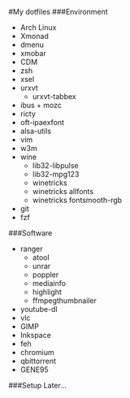 #My dotfiles
###Environment
- Arch Linux
- Xmonad
- dmenu
- xmobar
- CDM
- zsh
- xsel
- urxvt
    * urxvt-tabbex
- ibus + mozc
- ricty
- oft-ipaexfont
- alsa-utils
- vim
- w3m
- wine
    * lib32-libpulse
    * lib32-mpg123
    * winetricks
    * winetricks allfonts
    * winetricks fontsmooth-rgb
- git
- fzf

###Software
- ranger
    * atool
    * unrar
    * poppler
    * mediainfo
    * highlight
    * ffmpegthumbnailer
- youtube-dl
- vlc
- GIMP
- Inkspace
- feh
- chromium
- qbittorrent
- GENE95

###Setup
Later...
